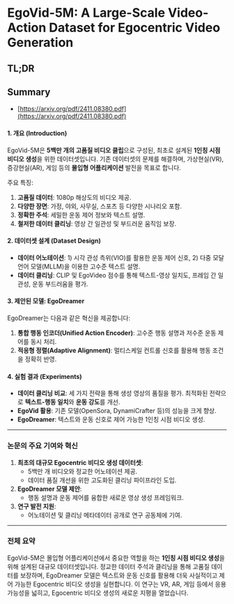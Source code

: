 # EgoVid-5M: A Large-Scale Video-Action Dataset for Egocentric Video Generation
## TL;DR
## Summary
- [https://arxiv.org/pdf/2411.08380.pdf](https://arxiv.org/pdf/2411.08380.pdf)

#### **1. 개요 (Introduction)**
EgoVid-5M은 **5백만 개의 고품질 비디오 클립**으로 구성된, 최초로 설계된 **1인칭 시점 비디오 생성**을 위한 데이터셋입니다. 기존 데이터셋의 문제를 해결하며, 가상현실(VR), 증강현실(AR), 게임 등의 **몰입형 어플리케이션** 발전을 목표로 합니다.

주요 특징:
1. **고품질 데이터**: 1080p 해상도의 비디오 제공.
2. **다양한 장면**: 가정, 야외, 사무실, 스포츠 등 다양한 시나리오 포함.
3. **정확한 주석**: 세밀한 운동 제어 정보와 텍스트 설명.
4. **철저한 데이터 클리닝**: 영상 간 일관성 및 부드러운 움직임 보장.

#### **2. 데이터셋 설계 (Dataset Design)**
- **데이터 어노테이션**: 1) 시각 관성 측위(VIO)를 활용한 운동 제어 신호, 2) 다중 모달 언어 모델(MLLM)을 이용한 고수준 텍스트 설명.
- **데이터 클리닝**: CLIP 및 EgoVideo 점수를 통해 텍스트-영상 일치도, 프레임 간 일관성, 운동 부드러움을 평가.

#### **3. 제안된 모델: EgoDreamer**
EgoDreamer는 다음과 같은 혁신을 제공합니다:
1. **통합 행동 인코더(Unified Action Encoder)**: 고수준 행동 설명과 저수준 운동 제어를 동시 처리.
2. **적응형 정렬(Adaptive Alignment)**: 멀티스케일 컨트롤 신호를 활용해 행동 조건을 정확히 반영.

#### **4. 실험 결과 (Experiments)**
- **데이터 클리닝 비교**: 세 가지 전략을 통해 생성 영상의 품질을 평가. 최적화된 전략으로 **텍스트-행동 일치**와 **운동 강도**를 개선.
- **EgoVid 활용**: 기존 모델(OpenSora, DynamiCrafter 등)의 성능을 크게 향상.
- **EgoDreamer**: 텍스트와 운동 신호로 제어 가능한 1인칭 시점 비디오 생성.

---

### **논문의 주요 기여와 혁신**
1. **최초의 대규모 Egocentric 비디오 생성 데이터셋**:
   - 5백만 개 비디오와 정교한 어노테이션 제공.
   - 데이터 품질 개선을 위한 고도화된 클리닝 파이프라인 도입.
2. **EgoDreamer 모델 제안**:
   - 행동 설명과 운동 제어를 융합한 새로운 영상 생성 프레임워크.
3. **연구 발전 지원**:
   - 어노테이션 및 클리닝 메타데이터 공개로 연구 공동체에 기여.

---

### **전체 요약**
EgoVid-5M은 몰입형 어플리케이션에서 중요한 역할을 하는 **1인칭 시점 비디오 생성**을 위해 설계된 대규모 데이터셋입니다. 정교한 데이터 주석과 클리닝을 통해 고품질 데이터를 보장하며, EgoDreamer 모델은 텍스트와 운동 신호를 활용해 더욱 사실적이고 제어 가능한 Egocentric 비디오 생성을 실현합니다. 이 연구는 VR, AR, 게임 등에서 응용 가능성을 넓히고, Egocentric 비디오 생성의 새로운 지평을 열었습니다.